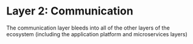 # Layer 2: Communication

The communication layer bleeds into all of the other layers of the ecosystem (including the application platform and microservices layers)